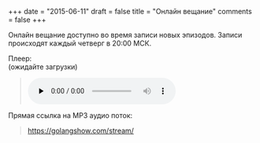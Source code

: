 +++
date = "2015-06-11"
draft = false
title = "Онлайн вещание"
comments = false
+++

Онлайн вещание доступно во время записи новых эпизодов. Записи происходят каждый четверг в 20:00 МСК.

<p>Плеер:
<br/>(ожидайте загрузки)

<blockquote>
	<audio controls width="400px" height="150px" preload="none">
		<source src="https://golangshow.com/stream/" type="audio/mpeg">
		<p>Ваш браузер не поддерживает HTML5 аудио плеер для MP3.</p>
	</audio>
</blockquote>

</p>

<p>Прямая ссылка на MP3 аудио поток:
<blockquote>
	<a href="https://golangshow.com/stream/" target="_blank">https://golangshow.com/stream/</a>
</blockquote>
</p>
